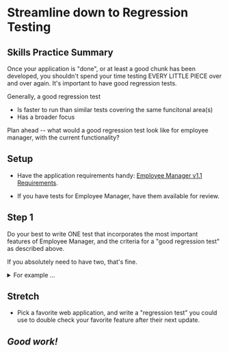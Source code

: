 # Streamline down to Regression Testing

## Skills Practice Summary

Once your application is "done", or at least a good chunk has been developed,
you shouldn't spend your time testing EVERY LITTLE PIECE over and over again.
It's important to have good regression tests.

Generally, a good regression test

- Is faster to run than similar tests covering the same funcitonal area(s)
- Has a broader focus

Plan ahead -- what would a good regression test look like for employee manager,
with the current functionality?

## Setup

- Have the application requirements handy:
  <a target="\_blank" href="https://devmountain-qa.github.io/employee-manager/1.1_README.html">Employee
  Manager v1.1 Requirements</a>.

* If you have tests for Employee Manager, have them available for review.

## Step 1

Do your best to write ONE test that incorporates the most important features of
Employee Manager, and the criteria for a "good regression test" as described
above.

If you absolutely need to have two, that's fine.

<details  markdown="1"> <summary> For example ... </summary>

A decent regression test might read like this:

> - Select an employee.
> - Edit the employee to have invalid entries, click save, and verify the right
>   errors appear.
> - Fix the errors with a second set of edits, valid this time, and save.
> - Navigate to another employee and back, verify the edits persisted.

</details>

## Stretch

- Pick a favorite web application, and write a "regression test" you could use
  to double check your favorite feature after their next update.

## **_Good work!_**
